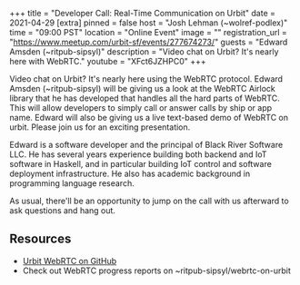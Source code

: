 +++
title = "Developer Call: Real-Time Communication on Urbit"
date = 2021-04-29
[extra]
pinned = false
host = "Josh Lehman (~wolref-podlex)"
time = "09:00 PST"
location = "Online Event"
image = ""
registration_url = "https://www.meetup.com/urbit-sf/events/277674273/"
guests = "Edward Amsden (~ritpub-sipsyl)"
description = "Video chat on Urbit? It's nearly here with WebRTC."
youtube = "XFct6JZHPC0"
+++

Video chat on Urbit? It's nearly here using the WebRTC protocol. Edward Amsden (~ritpub-sipsyl) will be giving us a look at the WebRTC Airlock library that he has developed that handles all the hard parts of WebRTC. This will allow developers to simply call or answer calls by ship or app name. Edward will also be giving us a live text-based demo of WebRTC on urbit. Please join us for an exciting presentation.

Edward is a software developer and the principal of Black River Software LLC. He has several years experience building both backend and IoT software in Haskell, and in particular building IoT control and software deployment infrastructure. He also has academic background in programming language research.

As usual, there'll be an opportunity to jump on the call with us afterward to ask questions and hang out.


## Resources 

- [Urbit WebRTC on GitHub](https://github.com/black-river-software/urbit-webrtc)
- Check out WebRTC progress reports on ~ritpub-sipsyl/webrtc-on-urbit
